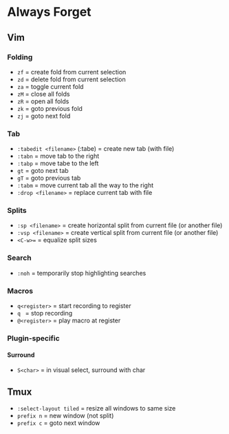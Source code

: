 # Always Forget
## Vim
### Folding
- `zf`                           = create fold from current selection
- `zd`                           = delete fold from current selection
- `za`                           = toggle current fold
- `zM`                           = close all folds
- `zR`                           = open all folds
- `zk`                           = goto previous fold
- `zj`                           = goto next fold

### Tab 
- `:tabedit <filename>` (:tabe)  = create new tab (with file)
- `:tabn`                        = move tab to the right
- `:tabp`                        = move tabe to the left
- `gt`                           = goto next tab
- `gT`                           = goto previous tab
- `:tabm`                        = move current tab all the way to the right
- `:drop <filename>`             = replace current tab with file

### Splits
- `:sp <filename>`               = create horizontal split from current file (or another file)
- `:vsp <filename>`              = create vertical split from current file (or another file)
- `<C-w>=`                       = equalize split sizes

### Search
- `:noh`                         = temporarily stop highlighting searches

### Macros
- `q<register>`                  = start recording to register
- `q `                           = stop recording
- `@<register>`                  = play macro at register

### Plugin-specific
#### Surround
- `S<char>`                      = in visual select, surround with char

## Tmux
- `:select-layout tiled`         = resize all windows to same size
- `prefix n`                     = new window (not split)
- `prefix c`                     = goto next window
